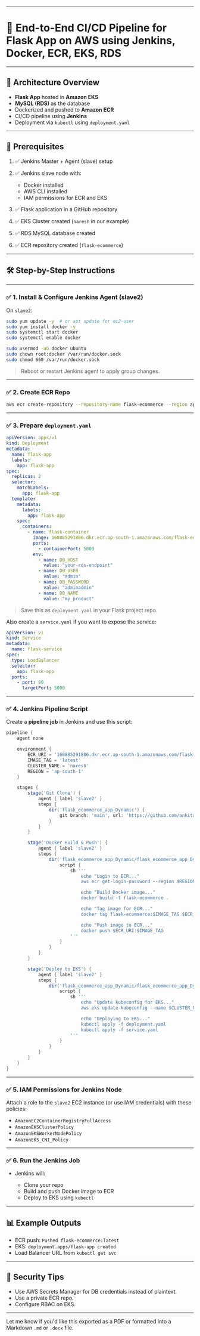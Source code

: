 

---

# 📘 **End-to-End CI/CD Pipeline for Flask App on AWS using Jenkins, Docker, ECR, EKS, RDS**

---

## 🧱 **Architecture Overview**

* **Flask App** hosted in **Amazon EKS**
* **MySQL (RDS)** as the database
* Dockerized and pushed to **Amazon ECR**
* CI/CD pipeline using **Jenkins**
* Deployment via `kubectl` using `deployment.yaml`

---

## 🔧 Prerequisites

1. ✅ Jenkins Master + Agent (slave) setup
2. ✅ Jenkins slave node with:

   * Docker installed
   * AWS CLI installed
   * IAM permissions for ECR and EKS
3. ✅ Flask application in a GitHub repository
4. ✅ EKS Cluster created (`naresh` in our example)
5. ✅ RDS MySQL database created
6. ✅ ECR repository created (`flask-ecommerce`)

---

## 🛠 Step-by-Step Instructions

---

### ✅ 1. **Install & Configure Jenkins Agent (slave2)**

On `slave2`:

```bash
sudo yum update -y  # or apt update for ec2-user
sudo yum install docker -y
sudo systemctl start docker
sudo systemctl enable docker

sudo usermod -aG docker ubuntu
sudo chown root:docker /var/run/docker.sock
sudo chmod 660 /var/run/docker.sock
```

> Reboot or restart Jenkins agent to apply group changes.

---

### ✅ 2. **Create ECR Repo**

```bash
aws ecr create-repository --repository-name flask-ecommerce --region ap-south-1
```

---

### ✅ 3. **Prepare `deployment.yaml`**

```yaml
apiVersion: apps/v1
kind: Deployment
metadata:
  name: flask-app
  labels:
    app: flask-app
spec:
  replicas: 2
  selector:
    matchLabels:
      app: flask-app
  template:
    metadata:
      labels:
        app: flask-app
    spec:
      containers:
        - name: flask-container
          image: 160885291806.dkr.ecr.ap-south-1.amazonaws.com/flask-ecommerce:latest
          ports:
            - containerPort: 5000
          env:
            - name: DB_HOST
              value: "your-rds-endpoint"
            - name: DB_USER
              value: "admin"
            - name: DB_PASSWORD
              value: "adminadmin"
            - name: DB_NAME
              value: "my_product"
```

> Save this as `deployment.yaml` in your Flask project repo.

Also create a `service.yaml` if you want to expose the service:

```yaml
apiVersion: v1
kind: Service
metadata:
  name: flask-service
spec:
  type: LoadBalancer
  selector:
    app: flask-app
  ports:
    - port: 80
      targetPort: 5000
```

---

### ✅ 4. **Jenkins Pipeline Script**

Create a **pipeline job** in Jenkins and use this script:

```groovy
pipeline {
    agent none

    environment {
        ECR_URI = '160885291806.dkr.ecr.ap-south-1.amazonaws.com/flask-ecommerce'
        IMAGE_TAG = 'latest'
        CLUSTER_NAME = 'naresh'
        REGION = 'ap-south-1'
    }

    stages {
        stage('Git Clone') {
            agent { label 'slave2' }
            steps {
                dir('flask_ecommerce_app_Dynamic') {
                    git branch: 'main', url: 'https://github.com/ankitalodha05/PythonFlaskProjecteCoomerece.git'
                }
            }
        }

        stage('Docker Build & Push') {
            agent { label 'slave2' }
            steps {
                dir('flask_ecommerce_app_Dynamic/flask_ecommerce_app_Dynamic') {
                    script {
                        sh '''
                            echo "Login to ECR..."
                            aws ecr get-login-password --region $REGION | docker login --username AWS --password-stdin $ECR_URI

                            echo "Build Docker image..."
                            docker build -t flask-ecommerce .

                            echo "Tag image for ECR..."
                            docker tag flask-ecommerce:$IMAGE_TAG $ECR_URI:$IMAGE_TAG

                            echo "Push image to ECR..."
                            docker push $ECR_URI:$IMAGE_TAG
                        '''
                    }
                }
            }
        }

        stage('Deploy to EKS') {
            agent { label 'slave2' }
            steps {
                dir('flask_ecommerce_app_Dynamic/flask_ecommerce_app_Dynamic') {
                    script {
                        sh '''
                            echo "Update kubeconfig for EKS..."
                            aws eks update-kubeconfig --name $CLUSTER_NAME --region $REGION

                            echo "Deploying to EKS..."
                            kubectl apply -f deployment.yaml
                            kubectl apply -f service.yaml
                        '''
                    }
                }
            }
        }
    }
}
```

---

### ✅ 5. **IAM Permissions for Jenkins Node**

Attach a role to the `slave2` EC2 instance (or use IAM credentials) with these policies:

* `AmazonEC2ContainerRegistryFullAccess`
* `AmazonEKSClusterPolicy`
* `AmazonEKSWorkerNodePolicy`
* `AmazonEKS_CNI_Policy`

---

### ✅ 6. **Run the Jenkins Job**

* Jenkins will:

  * Clone your repo
  * Build and push Docker image to ECR
  * Deploy to EKS using `kubectl`

---

## 📊 Example Outputs

* ECR push: `Pushed flask-ecommerce:latest`
* EKS: `deployment.apps/flask-app created`
* Load Balancer URL from `kubectl get svc`

---

## 🔐 Security Tips

* Use AWS Secrets Manager for DB credentials instead of plaintext.
* Use a private ECR repo.
* Configure RBAC on EKS.

---

Let me know if you'd like this exported as a PDF or formatted into a Markdown `.md` or `.docx` file.
